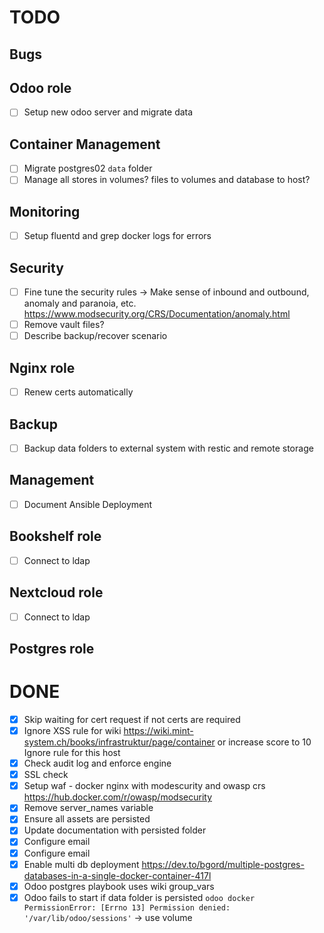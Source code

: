 # TODO

## Bugs

## Odoo role

- [ ] Setup new odoo server and migrate data

## Container Management

- [ ] Migrate postgres02 `data` folder
- [ ] Manage all stores in volumes? files to volumes and database to host?

## Monitoring

- [ ] Setup fluentd and grep docker logs for errors

## Security

- [ ] Fine tune the security rules -> Make sense of inbound and outbound, anomaly and paranoia, etc. https://www.modsecurity.org/CRS/Documentation/anomaly.html
- [ ] Remove vault files?
- [ ] Describe backup/recover scenario

## Nginx role

- [ ] Renew certs automatically

## Backup

- [ ] Backup data folders to external system with restic and remote storage

## Management

- [ ] Document Ansible Deployment

## Bookshelf role

- [ ] Connect to ldap

## Nextcloud role

- [ ] Connect to ldap

## Postgres role

# DONE

- [x] Skip waiting for cert request if not certs are required
- [x] Ignore XSS rule for wiki
      https://wiki.mint-system.ch/books/infrastruktur/page/container
      or increase score to 10
      Ignore rule for this host
- [x] Check audit log and enforce engine
- [x] SSL check
- [x] Setup waf - docker nginx with modescurity and owasp crs https://hub.docker.com/r/owasp/modsecurity
- [x] Remove server_names variable
- [x] Ensure all assets are persisted
- [x] Update documentation with persisted folder
- [x] Configure email
- [x] Configure email
- [x] Enable multi db deployment https://dev.to/bgord/multiple-postgres-databases-in-a-single-docker-container-417l
- [x] Odoo postgres playbook uses wiki group_vars
- [x] Odoo fails to start if data folder is persisted `odoo docker PermissionError: [Errno 13] Permission denied: '/var/lib/odoo/sessions'` -> use volume